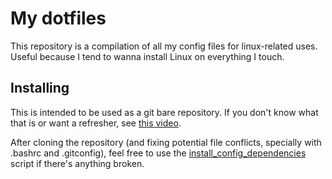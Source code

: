# My dotfiles

This repository is a compilation of all my config files for linux-related uses. 
Useful because I tend to wanna install Linux on everything I touch.

## Installing

This is intended to be used as a git bare repository. If you don't know what
that is or want a refresher, 
see [this video](https://www.youtube.com/watch?v=tBoLDpTWVOM).

After cloning the repository (and fixing potential file conflicts, specially
with .bashrc and .gitconfig), feel free to use the [install_config_dependencies](.scripts/install_config_dependencies.sh)
script if there's anything broken.
